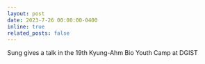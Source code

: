 ```yaml
---
layout: post
date: 2023-7-26 00:00:00-0400
inline: true
related_posts: false
---
```


Sung gives a talk in the 19th Kyung-Ahm Bio Youth Camp at DGIST

